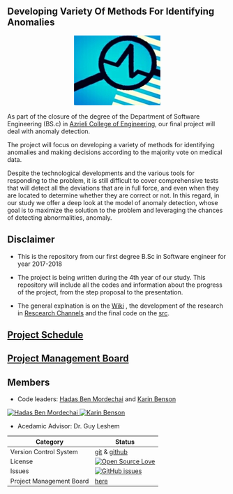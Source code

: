 

## Developing Variety Of Methods For Identifying Anomalies
 
 <p align="center">
  <img src=https://github.com/karinbe/Developing-A-Variety-Of-Methods-For-Identifying-Anomalies/blob/master/pics/logo.jpg>
</p>
 
As part of the closure of the degree of the Department of Software Engineering (BS.c) in [Azrieli College of Engineering](http://www.jce.ac.il/), our final project will deal with anomaly detection.

The project will focus on developing a variety of methods for identifying anomalies and making decisions according to the majority vote on medical data.

Despite the technological developments and the various tools for responding to the problem, it is still difficult to cover comprehensive tests that will detect all the deviations that are in full force, and even when they are located to determine whether they are correct or not. In this regard, in our study we offer a deep look at the model of anomaly detection, whose goal is to maximize the solution to the problem and leveraging the chances of detecting abnormalities, anomaly.


## Disclaimer

* This is the repository from our first degree B.Sc in Software engineer for year 2017-2018

* The project is being written during the 4th year of our study.
This repository will include all the codes and information about the progress of the project, from the step proposal to the presentation.

* The general explnation is on the [Wiki](https://github.com/karinbe/Developing-Variety-Of-Methods-For-Identifying-Anomalies-/wiki) , the development of the research in [Rescearch Channels](https://github.com/karinbe/Developing-Variety-Of-Methods-For-Identifying-Anomalies-/tree/master/Research%20Channels) and the final code on the [src](https://github.com/karinbe/Developing-Variety-Of-Methods-For-Identifying-Anomalies-/tree/master/src).

## [Project Schedule](https://calendar.google.com/calendar/embed?src=caki4u5vh65nckeb6gos39k8qc%40group.calendar.google.com&ctz=Asia%2FJerusalem)

## [Project Management Board](https://github.com/karinbe/anomaly_in_cyber_networks/projects/1)


## Members
* Code leaders: [Hadas Ben Mordechai](https://github.com/Hadas135) and [Karin Benson](https://github.com/karinbe)
<a href="https://github.com/Hadas135">
<img src="https://avatars3.githubusercontent.com/u/26040970?v=3&s=400"
alt="Hadas Ben Mordechai" width="100" height="100"/>
</a>

<a href="https://github.com/karinbe">
<img src="https://avatars3.githubusercontent.com/u/26060984?v=3&s=460" alt="Karin Benson" width="100" height="100"/>
</a>

* Acedamic Advisor: Dr. Guy Leshem


 |Category|Status|
|---|---|
| Version Control System| [git](https://git-scm.com/) & [github](https://github.com/) |
| License | [![Open Source Love](https://badges.frapsoft.com/os/mit/mit.svg?v=102)](https://github.com/ellerbrock/open-source-badge/) |
| Issues | [![GitHub issues](https://img.shields.io/github/issues/karinbe/anomaly_in_cyber_networks.svg?style=flat)](https://github.com/karinbe/anomaly_in_cyber_networks/issues) |
| Project Management Board| [here](https://github.com/karinbe/anomaly_in_cyber_networks/projects/1) |


  
